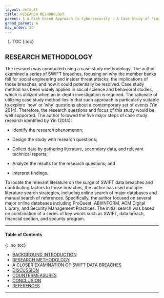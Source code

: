```yaml
---
layout: default
title: RESEARCH METHODOLOGY
parent: § A Risk based Approach to Cybersecurity - A Case Study of Financial Messaging Networks Data Breaches  
grand_parent: A 
nav_order: 20 
---
```

<style>
.dont-break-out {
  /* These are technically the same, but use both */
  overflow-wrap: break-word;
  word-wrap: break-word;

     -ms-word-break: break-all;
  /* This is the dangerous one in WebKit, as it breaks things wherever */
  word-break: break-all;
  /* Instead use this non-standard one: */
  word-break: break-word;
}

.youtube-container {
    position: relative;
    width: 100%;
    height: 0;
    padding-bottom: 56.25%;
}
.youtube-video {
    position: absolute;
    top: 0;
    left: 0;
    width: 100%;
    height: 100%;
}

</style>

<div class="dont-break-out" markdown="1">

1. TOC
{:toc}

## RESEARCH METHODOLOGY
The research was conducted using a case study methodology. The author examined a series of SWIFT breaches, focusing on why the member banks fell for social engineering and insider threat attacks, the implications of those breaches, and how it could potentially be resolved. Case study method has been widely applied in social science and behavioral studies, which is utilized when an in-depth investigation is required. The rationale of utilizing case study method lies in that such approach is particularly suitable to explore ‘how’ or ‘why’ questions about a contemporary set of events (Yin 2014). Therefore, the research questions and focus of this study would be well supported. The author followed the five major steps of case study research identified by Yin (2014):

- Identify the research phenomenon; 

- Design the study with research questions; 

- Collect data by gathering literature, secondary data, and relevant technical reports;

- Analyze the results for the research questions; and 

- Interpret findings.

To locate the relevant literature on the surge of SWIFT data breaches and contributing factors to those breaches, the author has used multiple literature search strategies, including online search of major databases and manual search of references. Specifically, the author focused on several major online databases including ProQuest, ABI/INFORM, ACM Digital Library, and Security Management Practices. The initial search was based on combination of a series of key words such as SWIFT, data breach, financial section, and security program.

***

#### Table of Contents
{: .no_toc}

<ul><li> <a href="/docs/A/A-Risk-based-Approach-to-Cybersecurity-ACase-Study-of-Financial-Messaging-Networks-Data-Breaches-1/">
BACKGROUND INTRODUCTION</a></li><li> <a href="/docs/A/A-Risk-based-Approach-to-Cybersecurity-ACase-Study-of-Financial-Messaging-Networks-Data-Breaches-2/">
RESEARCH METHODOLOGY</a></li><li> <a href="/docs/A/A-Risk-based-Approach-to-Cybersecurity-ACase-Study-of-Financial-Messaging-Networks-Data-Breaches-3/">
A CLOSER EXAMINATION OF SWIFT DATA BREACHES</a></li><li> <a href="/docs/A/A-Risk-based-Approach-to-Cybersecurity-ACase-Study-of-Financial-Messaging-Networks-Data-Breaches-4/">
DISCUSSION</a></li><li> <a href="/docs/A/A-Risk-based-Approach-to-Cybersecurity-ACase-Study-of-Financial-Messaging-Networks-Data-Breaches-5/">
COUNTERMEASURES</a></li><li> <a href="/docs/A/A-Risk-based-Approach-to-Cybersecurity-ACase-Study-of-Financial-Messaging-Networks-Data-Breaches-6/">
CONCLUSION</a></li><li> <a href="/docs/A/A-Risk-based-Approach-to-Cybersecurity-ACase-Study-of-Financial-Messaging-Networks-Data-Breaches-7/">
REFERENCES</a></li></ul>

***

</div>
